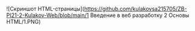 ![Скриншот HTML-страницы](https://github.com/kulakovsa215705/ZB-PI21-2-Kulakov-Web/blob/main/1 Введение в веб разработку 2 Основы HTML/1.PNG)
